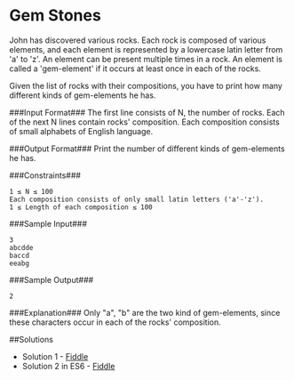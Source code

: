 Gem Stones
==========
John has discovered various rocks. Each rock is composed of various elements, and each element is represented by a lowercase latin letter from 'a' to 'z'. An element can be present multiple times in a rock. An element is called a 'gem-element' if it occurs at least once in each of the rocks.

Given the list of rocks with their compositions, you have to print how many different kinds of gem-elements he has.

###Input Format###
The first line consists of N, the number of rocks.
Each of the next N lines contain rocks' composition. Each composition consists of small alphabets of English language.

###Output Format###
Print the number of different kinds of gem-elements he has.

###Constraints###

```
1 ≤ N ≤ 100
Each composition consists of only small latin letters ('a'-'z').
1 ≤ Length of each composition ≤ 100
```

###Sample Input###

```
3
abcdde
baccd
eeabg
```

###Sample Output###

```
2
```

###Explanation###
Only "a", "b" are the two kind of gem-elements, since these characters occur in each of the rocks' composition.



##Solutions
- Solution 1 - [Fiddle](https://jsfiddle.net/EmilioAiolfi/ugjk2522/)
- Solution 2 in ES6 - [Fiddle](https://jsfiddle.net/EmilioAiolfi/4L5kzooa/)
